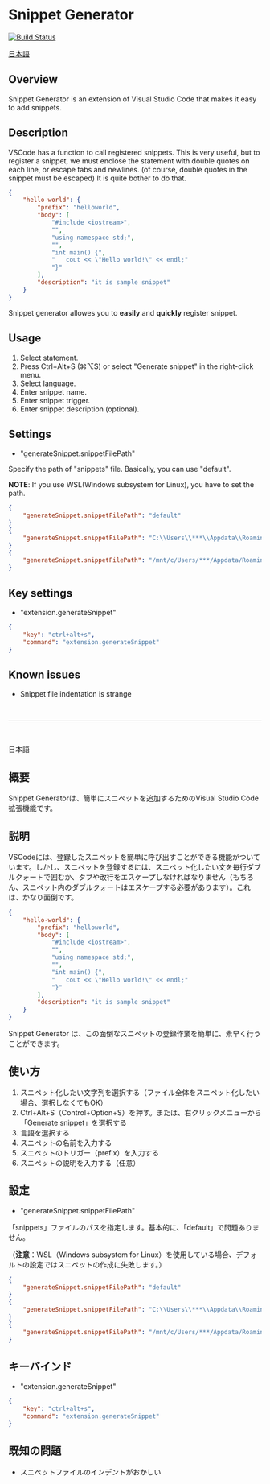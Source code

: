 # Snippet Generator

[![Build Status](https://dev.azure.com/fiore57/snippet-generator/_apis/build/status/fiore57.snippet-generator?branchName=master)](https://dev.azure.com/fiore57/snippet-generator/_build/latest?definitionId=2&branchName=master)

[日本語](#japanese-readme)

## Overview
Snippet Generator is an extension of Visual Studio Code that makes it easy to add snippets.

## Description
VSCode has a function to call registered snippets. This is very useful, but to register a snippet, we must enclose the statement with double quotes on each line, or escape tabs and newlines. (of course, double quotes in the snippet must be escaped) It is quite bother to do that.
```json
{
    "hello-world": {
        "prefix": "helloworld",
        "body": [
            "#include <iostream>",
            "",
            "using namespace std;",
            "",
            "int main() {",
            "   cout << \"Hello world!\" << endl;"
            "}"
        ],
        "description": "it is sample snippet"
    }
}
```
Snippet generator allowes you to **easily** and **quickly** register snippet.

## Usage
1. Select statement.
2. Press Ctrl+Alt+S (⌘⌥S) or select "Generate snippet" in the right-click menu.
3. Select language.
4. Enter snippet name.
5. Enter snippet trigger.
6. Enter snippet description (optional).

## Settings
- "generateSnippet.snippetFilePath"

Specify the path of "snippets" file. Basically, you can use "default".

**NOTE**: If you use WSL(Windows subsystem for Linux), you have to set the path.

```json
{
    "generateSnippet.snippetFilePath": "default"
}
{
    "generateSnippet.snippetFilePath": "C:\\Users\\***\\Appdata\\Roaming\\Code\\User\\snippets\\"
}
{
    "generateSnippet.snippetFilePath": "/mnt/c/Users/***/Appdata/Roaming/Code/User/snippets"
}
```

## Key settings
- "extension.generateSnippet"
```json
{
    "key": "ctrl+alt+s",
    "command": "extension.generateSnippet"
}
```

## Known issues
- Snippet file indentation is strange

<br />

---

<br />

<a name = "japanese-readme"></a>日本語

## 概要
Snippet Generatorは、簡単にスニペットを追加するためのVisual Studio Code拡張機能です。

## 説明
VSCodeには、登録したスニペットを簡単に呼び出すことができる機能がついています。しかし、スニペットを登録するには、スニペット化したい文を毎行ダブルクォートで囲むか、タブや改行をエスケープしなければなりません（もちろん、スニペット内のダブルクォートはエスケープする必要があります）。これは、かなり面倒です。
```json
{
    "hello-world": {
        "prefix": "helloworld",
        "body": [
            "#include <iostream>",
            "",
            "using namespace std;",
            "",
            "int main() {",
            "   cout << \"Hello world!\" << endl;"
            "}"
        ],
        "description": "it is sample snippet"
    }
}
```

Snippet Generator は、この面倒なスニペットの登録作業を簡単に、素早く行うことができます。

## 使い方

1. スニペット化したい文字列を選択する（ファイル全体をスニペット化したい場合、選択しなくてもOK）
2. Ctrl+Alt+S（Control+Option+S）を押す。または、右クリックメニューから「Generate snippet」を選択する
3. 言語を選択する
4. スニペットの名前を入力する
5. スニペットのトリガー（prefix）を入力する
6. スニペットの説明を入力する（任意）

## 設定
- "generateSnippet.snippetFilePath"

「snippets」ファイルのパスを指定します。基本的に、「default」で問題ありません。

（**注意**：WSL（Windows subsystem for Linux）を使用している場合、デフォルトの設定ではスニペットの作成に失敗します。）

```json
{
    "generateSnippet.snippetFilePath": "default"
}
{
    "generateSnippet.snippetFilePath": "C:\\Users\\***\\Appdata\\Roaming\\Code\\User\\snippets\\"
}
{
    "generateSnippet.snippetFilePath": "/mnt/c/Users/***/Appdata/Roaming/Code/User/snippets"
}
```

## キーバインド
- "extension.generateSnippet"
```json
{
    "key": "ctrl+alt+s",
    "command": "extension.generateSnippet"
}
```

## 既知の問題
- スニペットファイルのインデントがおかしい
